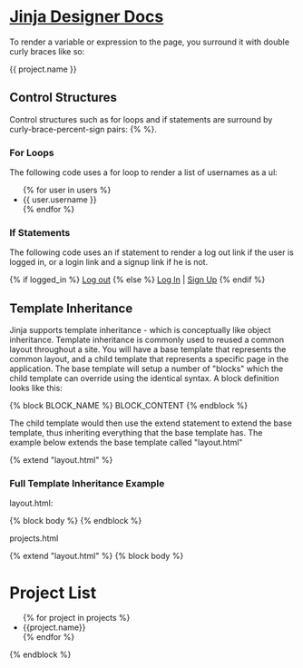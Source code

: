# [Jinja Designer Docs](http://jinja.pocoo.org/docs/dev/templates/)

To render a variable or expression to the page, you surround it with double curly braces like so:

{{ project.name }}

## Control Structures

Control structures such as for loops and if statements are surround by curly-brace-percent-sign pairs: {% %}.

### For Loops

The following code uses a for loop to render a list of usernames as a ul:

<ul>
{% for user in users %}
  <li>{{ user.username }}</li>
{% endfor %}
</ul>

### If Statements

The following code uses an if statement to render a log out link if the user is logged in, or a login link and a signup link if he is not.

{% if logged_in %}
  <a href="/logout">Log out</a>
{% else %}
  <a href="/login">Log In</a> |
  <a href="/signup">Sign Up</a>
{% endif %}

## Template Inheritance

Jinja supports template inheritance - which is conceptually like object inheritance. Template inheritance is commonly used to reused a common layout throughout a site. You will have a base template that represents the common layout, and a child template that represents a specific page in the application. The base template will setup a number of "blocks" which the child template can override using the identical syntax. A block definition looks like this:

{% block BLOCK_NAME %}
BLOCK_CONTENT
{% endblock %}

The child template would then use the extend statement to extend the base template, thus inheriting everything that the base template has. The example below extends the base template called "layout.html"

{% extend "layout.html" %}

### Full Template Inheritance Example

layout.html:

<!DOCTYPE html>
<html lang="en">
<head>
  <title>{{title}}</title>
</head>
<body>
    {% block body %}
    {% endblock %}
</body>
</html>

projects.html

{% extend "layout.html" %}
{% block body %}
<h1>Project List</h1>
<ul>
  {% for project in projects %}
  <li>{{project.name}}</li>
  {% endfor %}
</ul>
{% endblock %}
